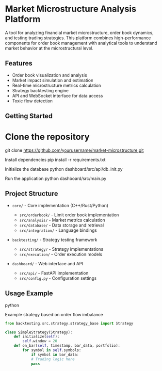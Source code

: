 # Market Microstructure Analysis Platform

A tool for analyzing financial market microstructure, order book dynamics, and testing trading strategies. This platform combines high-performance components for order book management with analytical tools to understand market behavior at the microstructural level.

## Features

- Order book visualization and analysis
- Market impact simulation and estimation
- Real-time microstructure metrics calculation
- Strategy backtesting engine
- API and WebSocket interface for data access
- Toxic flow detection

## Getting Started

# Clone the repository
git clone https://github.com/yourusername/market-microstructure.git


Install dependencies
pip install -r requirements.txt


Initialize the database
python dashboard/src/api/db_init.py


Run the application
python dashboard/src/main.py


## Project Structure

- `core/` - Core implementation (C++/Rust/Python)
  - `src/orderbook/` - Limit order book implementation
  - `src/analysis/` - Market metrics calculation
  - `src/database/` - Data storage and retrieval
  - `src/integration/` - Language bindings

- `backtesting/` - Strategy testing framework
  - `src/strategy/` - Strategy implementations
  - `src/execution/` - Order execution models

- `dashboard/` - Web interface and API
  - `src/api/` - FastAPI implementation
  - `src/config.py` - Configuration settings

## Usage Example

python

Example strategy based on order flow imbalance

```python
from backtesting.src.strategy.strategy_base import Strategy

class SimpleStrategy(Strategy):
    def initialize(self):
        self.window = 20
    def on_bar(self, timestamp, bar_data, portfolio):
        for symbol in self.symbols:
            if symbol in bar_data:
            # Trading logic here
            pass
```
